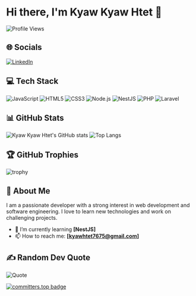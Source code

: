 # Hi there, I'm Kyaw Kyaw Htet 👋

![Profile Views](https://komarev.com/ghpvc/?username=kyawkyawhtet12&color=blue)

## 🌐 Socials
[![LinkedIn](https://img.shields.io/badge/LinkedIn-%230077B5.svg?style=for-the-badge&logo=linkedin&logoColor=white)](https://www.linkedin.com/in/kyaw-kyaw-htet30/)

## 💻 Tech Stack
![JavaScript](https://img.shields.io/badge/JavaScript-%23F7DF1E.svg?style=for-the-badge&logo=javascript&logoColor=black)
![HTML5](https://img.shields.io/badge/HTML5-%23E34F26.svg?style=for-the-badge&logo=html5&logoColor=white)
![CSS3](https://img.shields.io/badge/CSS3-%231572B6.svg?style=for-the-badge&logo=css3&logoColor=white)
![Node.js](https://img.shields.io/badge/Node.js-%23339933.svg?style=for-the-badge&logo=nodedotjs&logoColor=white)
![NestJS](https://img.shields.io/badge/NestJS-%23E0234E.svg?style=for-the-badge&logo=nestjs&logoColor=white)
![PHP](https://img.shields.io/badge/PHP-%23777BB4.svg?style=for-the-badge&logo=php&logoColor=white)
![Laravel](https://img.shields.io/badge/Laravel-%23FF2D20.svg?style=for-the-badge&logo=laravel&logoColor=white)


## 📊 GitHub Stats
![Kyaw Kyaw Htet's GitHub stats](https://github-readme-stats.vercel.app/api?username=kyawkyawhtet12&show_icons=true&theme=radical)
![Top Langs](https://github-readme-stats.vercel.app/api/top-langs/?username=kyawkyawhtet12&layout=compact&theme=radical)

## 🏆 GitHub Trophies
![trophy](https://github-profile-trophy.vercel.app/?username=kyawkyawhtet12&theme=onedark)

## 💬 About Me
I am a passionate developer with a strong interest in web development and software engineering. I love to learn new technologies and work on challenging projects.

- 🌱 I’m currently learning **[NestJS]**
- 📫 How to reach me: **[kyawhtet7675@gmail.com]**



## ✍️ Random Dev Quote
![Quote](https://quotes-github-readme.vercel.app/api?type=horizontal&theme=radical)

[![committers.top badge](https://user-badge.committers.top/myanmar/USERNAME.svg)](https://user-badge.committers.top/myanmar/kyawkyawhtet12)
